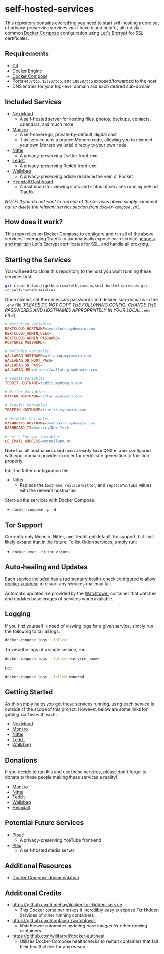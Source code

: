 # self-hosted-services

This repository contains everything you need to start self-hosting a core set of privacy-preserving services that I have found helpful, all run via a common [Docker Compose](https://docs.docker.com/compose/) configuration using [Let's Encrypt](https://letsencrypt.org/) for SSL certificates.

## Requirements

* [Git](https://git-scm.com/downloads)
* [Docker Engine](https://docs.docker.com/engine/install/)
* [Docker Compose](https://docs.docker.com/compose/install/)
* Ports `443/tcp`, `18080/tcp`, and `18089/tcp` exposed/forwarded to the host
* DNS entries for your top-level domain and each desired sub-domain

## Included Services

* [Nextcloud](https://github.com/nextcloud/server)
  * A self-hosted server for hosting files, photos, backups, contacts, calendars, and much more
* [Monero](https://github.com/sethsimmons/simple-monerod-docker)
  * A self-sovereign, private-by-default, digital cash
  * This service runs a pruned Monero node, allowing you to connect your own Monero wallet(s) directly to your own node
* [Nitter](https://github.com/zedeus/nitter)
  * A privacy-preserving Twitter front-end
* [Teddit](https://codeberg.org/teddit/teddit)
  * A privacy-preserving Reddit front-end
* [Wallabag](https://github.com/wallabag/wallabag)
  * A privacy-preserving article reader in the vein of Pocket
* [Heimdall Dashboard](https://heimdall.site/)
  * A dashboard for viewing stats and status of services running behind Traefik

*NOTE: If you do not want to run one of the services above simply comment out or delete the relevant service section from `docker-compose.yml`.*

## How does it work?

This repo relies on Docker Compose to configure and run all of the above services, leveraging Traefik to automatically expose each service, [request and maintain](https://doc.traefik.io/traefik/user-guides/docker-compose/acme-tls/) Let's Encrypt certificates for SSL, and handle all proxying.

## Starting the Services

You will need to clone this repository to the host you want running these services first:

```bash
git clone https://github.com/sethsimmons/self-hosted-services.git
cd self-hosted-services
```

Once cloned, set the necessary passwords and desired sub-domains in the `.env` file (*PLEASE DO NOT COPY THE FOLLOWING CONFIG, CHANGE THE PASSWORDS AND HOSTNAMES APPROPRIATELY IN YOUR LOCAL `.env` FILE*):

```ini
# Nextcloud Variables
NEXTCLOUD_HOSTNAME=nextcloud.mydomain.com
NEXTCLOUD_ADMIN_USER=
NEXTCLOUD_ADMIN_PASSWORD=
POSTGRES_PASSWORD=

# Wallabag Variables
WALLABAG_HOSTNAME=wallabag.mydomain.com
WALLABAG_DB_ROOT_PASS=
WALLABAG_DB_PASS=
WALLABAG_URL=https://wallabag.mydomain.com

# Teddit Variables
TEDDIT_HOSTNAME=teddit.mydomain.com

# Nitter Variables
NITTER_HOSTNAME=nitter.mydomain.com

# Traefik Variables
TRAEFIK_HOSTNAME=traefik.mydomain.com

# Heimdall Variables
DASHBOARD_HOSTNAME=dashboard.mydomain.com
DASHBOARD_TZ=America/New York

# Let's Encrypt Variables
LE_EMAIL_ADDRESS=myemail@pm.me
```

Note that all hostnames used must already have DNS entries configured with your domain provider in order for certificate generation to function properly.

Edit the Nitter configuration file:

* Nitter
  * Replace the `hostname`, `replaceTwitter`, and `replaceYouTube` values with the relevant hostnames

Start-up the services with Docker Compose:

* `docker-compose up -d`

## Tor Support

Currently only Monero, Nitter, and Teddit get default Tor support, but I will likely expand that in the future. To list Onion services, simply run:

* `docker exec -ti tor onions`

## Auto-healing and Updates

Each service included has a rudimentary health-check configured to allow [docker-autoheal](https://github.com/willfarrell/docker-autoheal) to restart any services that may fail.

Automatic updates are provided by the [Watchtower](https://containrrr.dev/watchtower/) container that watches and updates base images of services when available.

## Logging

If you find yourself in need of viewing logs for a given service, simply run the following to tail all logs:

```bash
docker-compose logs --follow
```

To view the logs of a single service, run:

```bash
docker-compose logs --follow <service_name>
```

i.e.:

```bash
docker-compose logs --follow monerod
```

## Getting Started

As this simply helps you get these services running, using each service is outside of the scope of this project. However, below are some links for getting started with each:

* [Nextcloud](https://docs.nextcloud.com/server/21/user_manual/en/)
* [Monero](https://sethforprivacy.com/guides/run-a-monero-node/#sending-commands-to-your-node)
* [Nitter](https://nitter.net/about)
* [Teddit](https://codeberg.org/teddit/teddit)
* [Wallabag](https://www.wallabag.it/en/features)

## Donations

If you decide to run this and use these services, please don't forget to donate to those people making these services a reality!

* [Monero](https://ccs.getmonero.org/funding-required/)
* [Nitter](https://github.com/zedeus/nitter#nitter)
* [Teddit](https://codeberg.org/teddit/teddit#teddit)
* [Wallabag](https://liberapay.com/wallabag/donate)
* [Heimdall](https://github.com/linuxserver/Heimdall)

## Potential Future Services

* [Piped](https://github.com/TeamPiped/Piped)
  * A privacy-preserving YouTube front-end
* [Plex](https://docs.linuxserver.io/images/docker-plex)
  * A self-hosted media server

## Additional Resources

* [Docker Compose documentation](https://docs.docker.com/compose/)

## Additional Credits

* https://github.com/cmehay/docker-tor-hidden-service
  * This Docker container makes it incredibly easy to expose Tor Hidden Services of other running containers
* https://github.com/containrrr/watchtower
  * Watchtower automates updating base images for other running containers
* https://github.com/willfarrell/docker-autoheal
  * Utilizes Docker-Compose healthchecks to restart containers that fail their healthcheck for any reason
